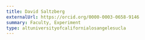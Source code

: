```yaml
---
title: David Saltzberg
externalUrl: https://orcid.org/0000-0003-0658-9146
summary: Faculty, Experiment
type: altuniversityofcalifornialosangelesucla
---
```

